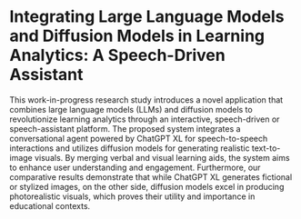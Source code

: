 # Integrating Large Language Models and Diffusion Models in Learning Analytics: A Speech-Driven Assistant

This work-in-progress research study introduces a novel application that combines large language models (LLMs) and diffusion models to revolutionize learning analytics through an interactive, speech-driven or speech-assistant platform. The proposed system integrates a conversational agent powered by ChatGPT XL for speech-to-speech interactions and utilizes diffusion models for generating realistic text-to-image visuals. By merging verbal and visual learning aids, the system aims to enhance user understanding and engagement. Furthermore, our comparative results demonstrate that while ChatGPT XL generates fictional or stylized images, on the other
side, diffusion models excel in producing photorealistic visuals, which proves their utility and importance in educational contexts.
